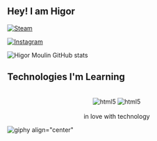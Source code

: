 
## Hey! I am Higor

[![Steam](https://img.shields.io/badge/Steam-000000?style=for-the-badge&logo=steam&logoColor=white)](https://steamcommunity.com/id/Al3m4oBR123/)

[![Instagram](https://img.shields.io/badge/Instagram-E4405F?style=for-the-badge&logo=instagram&logoColor=white)](https://www.instagram.com/higor.vmoulin/)

![Higor Moulin GitHub stats](https://github-readme-stats.vercel.app/api?username=HigorVM&show_icons=true&theme=dracula)
    
## Technologies I'm Learning

<div  align="center" style="display: inline_block"><br/>
    <img align="center" alt="html5" src="https://img.shields.io/badge/HTML-239120?style=for-the-badge&logo=html5&logoColor=white" />
    <img align="center" alt="html5" src="https://img.shields.io/badge/JavaScript-F7DF1E?style=for-the-badge&logo=javascript&logoColor=black" />
</div>
<br>

<div align="center">
    in love with technology
</div>

![giphy align="center"](https://user-images.githubusercontent.com/114449330/196414865-74815ecd-1703-4f83-b390-436f1e814162.gif)
